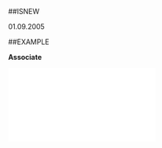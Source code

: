 
##ISNEW

01.09.2005


##EXAMPLE

**Associate**



![](..\..\Examples\vbs\SOPerson.Associate.vbs.txt)

